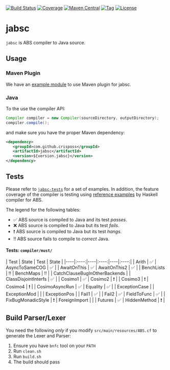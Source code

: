 
[![Build Status](https://img.shields.io/travis/CrispOSS/jabsc.svg?style=flat-square)](https://travis-ci.org/CrispOSS/jabsc) [![Coverage](https://img.shields.io/coveralls/CrispOSS/jabsc.svg?style=flat-square)](https://img.shields.io/coveralls/CrispOSS/jabsc?style=flat-square) [![Maven Central](https://img.shields.io/maven-central/v/com.github.crisposs/jabsc.svg?style=flat-square)](http://search.maven.org/#browse%7C-1892944679) [![Tag](https://img.shields.io/github/tag/CrispOSS/jabsc.svg?style=flat-square)](https://github.com/CrispOSS/jabsc/tags) [![License](https://img.shields.io/github/license/CrispOSS/jabsc.svg?style=flat-square)](https://github.com/CrispOSS/jabsc/blob/master/LICENSE)

# jabsc

`jabsc` is ABS compiler to Java source.

## Usage

### Maven Plugin

We have an [example module][1] to use Maven plugin for jabsc.

### Java

To the use the compiler API:

```java
Compiler compiler = new Compiler(sourceDirectory, outputDirectory);
compiler.compile();
```

and make sure you have the proper Maven dependency:

```xml
<dependency>
   <groupId>com.github.crisposs</groupId>
   <artifactId>jabsc</artifactId>
   <version>${version.jabsc}</version>
</dependency>
```

## Tests

Please refer to [`jabsc-tests`][2] for a set of examples. In addition, the feature coverage of the compiler is testing using [reference examples][3] by Haskell compiler for ABS. 

The legend for the following tables:

* :white_check_mark: ABS source is compiled to Java and its test *passes*.
* :x: ABS source is compiled to Java but its test *fails*.
* :heavy_exclamation_mark: ABS source is compiled to Java but its test *hangs*.
* :bangbang: ABS source fails to compile to *correct* Java.

#### Tests: `compiler/must/`
| Test | State | Test | State |
|----|:----:|----|:----:|----|:----:|
| Arith | :white_check_mark: | AsyncToSameCOG | :white_check_mark: |
| AwaitOnThis | :white_check_mark: | AwaitOnThis2 | :white_check_mark: |
| BenchLists | :bangbang: | BenchMaps | :bangbang: |
| CatchClauseBugInOtherBackends | | ClassDisjointInterfs | :white_check_mark: |
| Cosimo1 | :white_check_mark: | Cosimo2 | :heavy_exclamation_mark: |
| Cosimo3 | :heavy_exclamation_mark: | Cosimo4 | :heavy_exclamation_mark: |
| CosimoAsyncRun | :white_check_mark: | Equality | :white_check_mark: |
| ExceptionCase | | ExceptionMod | |
| ExceptionPos | | Fail1 | :white_check_mark: |
| Fail2 | :white_check_mark: | FieldToFunc | :white_check_mark: |
| FixBugMonadicStyle | :heavy_exclamation_mark: | ForeignImport | | 
| Futures | :white_check_mark: | HiddenMethod | :heavy_exclamation_mark: |
 
## Build Parser/Lexer

You need the following *only* if you modify `src/main/resources/ABS.cf` to generate the Lexer and Parser:

1. Ensure you have `bnfc` tool on your `PATH`
2. Run `clean.sh`
3. Run `build.sh`
4. The build should pass

[1]: https://github.com/CrispOSS/jabsc-maven-plugin-example
[2]: https://github.com/CrispOSS/jabsc-tests
[3]: https://github.com/bezirg/abs2haskell/tree/cloud/test
